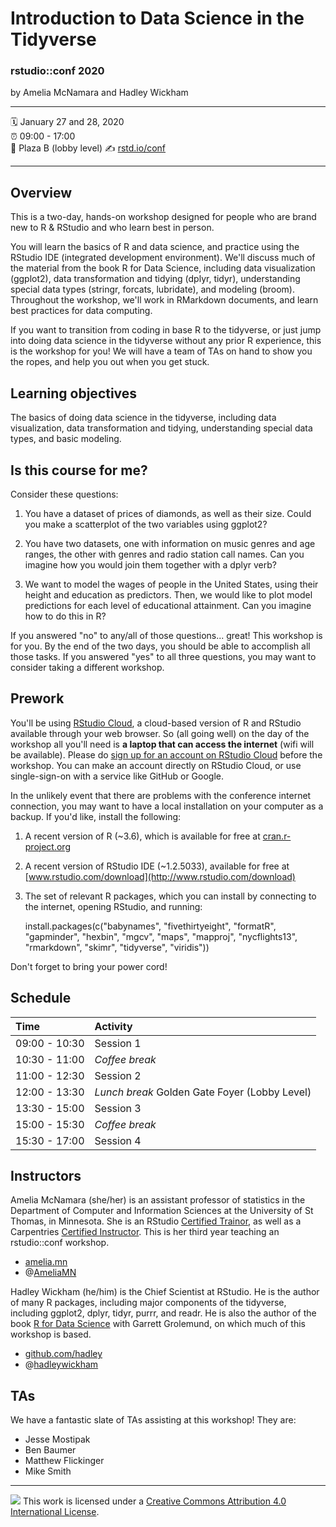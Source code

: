 Introduction to Data Science in the Tidyverse
================

### rstudio::conf 2020

by Amelia McNamara and Hadley Wickham

-----

:spiral_calendar: January 27 and 28, 2020  
:alarm_clock:     09:00 - 17:00  
:hotel:           Plaza B (lobby level)
:writing_hand:    [rstd.io/conf](http://rstd.io/conf)

-----

## Overview

This is a two-day, hands-on workshop designed for people who are brand new to R & RStudio and who learn best in person. 

You will learn the basics of R and data science, and practice using the RStudio IDE (integrated development environment). We'll discuss much of the material from the book R for Data Science, including data visualization (ggplot2), data transformation and tidying (dplyr, tidyr), understanding special data types (stringr, forcats, lubridate), and modeling (broom). Throughout the workshop, we'll work in RMarkdown documents, and learn best practices for data computing.

If you want to transition from coding in base R to the tidyverse, or just jump into doing data science in the tidyverse without any prior R experience, this is the workshop for you! We will have a team of TAs on hand to show you the ropes, and help you out when you get stuck.


## Learning objectives

The basics of doing data science in the tidyverse, including data visualization, data transformation and tidying, understanding special data types, and basic modeling.

## Is this course for me?

Consider these questions:

1. You have a dataset of prices of diamonds, as well as their size. Could you make a scatterplot of the two variables using ggplot2?

2. You have two datasets, one with information on music genres and age ranges, the other with genres and radio station call names. Can you imagine how you would join them together with a dplyr verb?

3. We want to model the wages of people in the United States, using their height and education as predictors. Then, we would like to plot model predictions for each level of educational attainment. Can you imagine how to do this in R?

If you answered "no" to any/all of those questions... great! This workshop is for you. By the end of the two days, you should be able to accomplish all those tasks. If you answered "yes" to all three questions, you may want to consider taking a different workshop.

## Prework

You'll be using [RStudio Cloud](https://rstudio.cloud/), a cloud-based version of R and RStudio available through your web browser.  So (all going well) on the day of the workshop all you'll need is **a laptop that can access the internet** (wifi will be available).  Please do [sign up for an account on RStudio Cloud](https://client.login.rstudio.cloud/oauth/register?redirect=https%3A%2F%2Fclient.login.rstudio.cloud%2Foauth%2Flogin%3Fshow_auth%3D0%26show_login%3D1%26show_setup%3D1) before the workshop. You can make an account directly on RStudio Cloud, or use single-sign-on with a service like GitHub or Google. 

In the unlikely event that there are problems with the conference internet connection, you may want to have a local installation on your computer as a backup. If you'd like, install the following:
 
1. A recent version of R (~3.6), which is available for free at [cran.r-project.org](http://www.cran.r-project.org)
2. A recent version of RStudio IDE (~1.2.5033), available for free at [www.rstudio.com/download](http://www.rstudio.com/download)
3. The set of relevant R packages, which you can install by connecting to the internet, opening RStudio, and running:  
 
    install.packages(c("babynames", "fivethirtyeight", "formatR", "gapminder", "hexbin", "mgcv", "maps", "mapproj", "nycflights13", "rmarkdown", "skimr", "tidyverse", "viridis")) 

Don't forget to bring your power cord!

## Schedule

| Time          | Activity         |
| :------------ | :--------------- |
| 09:00 - 10:30 | Session 1        |
| 10:30 - 11:00 | *Coffee break*   |
| 11:00 - 12:30 | Session 2        |
| 12:00 - 13:30 | *Lunch break* Golden Gate Foyer (Lobby Level)   |
| 13:30 - 15:00 | Session 3        |
| 15:00 - 15:30 | *Coffee break*   |
| 15:30 - 17:00 | Session 4        |

## Instructors

Amelia McNamara (she/her) is an assistant professor of statistics in the Department of Computer and Information Sciences at the University of St Thomas, in Minnesota. She is an RStudio [Certified Trainor](https://education.rstudio.com/trainers/), as well as a Carpentries [Certified Instructor](https://carpentries.org/instructors/). This is her third year teaching an rstudio::conf workshop. 

-   [amelia.mn](http://www.amelia.mn)
-   @[AmeliaMN](http://www.twitter.com/AmeliaMN)

Hadley Wickham (he/him) is the Chief Scientist at RStudio. He is the author of many R packages, including major components of the tidyverse, including ggplot2, dplyr, tidyr, purrr, and readr. He is also the author of the book [R for Data Science](https://r4ds.had.co.nz/) with Garrett Grolemund, on which much of this workshop is based. 

- [github.com/hadley](http://github.com/hadley)
- @[hadleywickham](https://twitter.com/hadleywickham)

## TAs

We have a fantastic slate of TAs assisting at this workshop! They are:

- Jesse Mostipak
- Ben Baumer
- Matthew Flickinger
- Mike Smith

-----

![](https://i.creativecommons.org/l/by/4.0/88x31.png) This work is
licensed under a [Creative Commons Attribution 4.0 International
License](https://creativecommons.org/licenses/by/4.0/).
